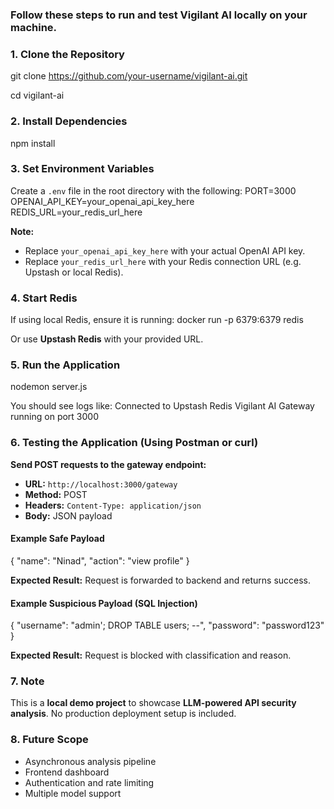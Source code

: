 ### Follow these steps to **run and test Vigilant AI locally on your machine.**


### **1. Clone the Repository**
git clone https://github.com/your-username/vigilant-ai.git

cd vigilant-ai


### **2. Install Dependencies**
npm install


### **3. Set Environment Variables**

Create a `.env` file in the root directory with the following:
PORT=3000
OPENAI_API_KEY=your_openai_api_key_here
REDIS_URL=your_redis_url_here

**Note:**

* Replace `your_openai_api_key_here` with your actual OpenAI API key.
* Replace `your_redis_url_here` with your Redis connection URL (e.g. Upstash or local Redis).


### **4. Start Redis**

If using local Redis, ensure it is running:
docker run -p 6379:6379 redis

Or use **Upstash Redis** with your provided URL.


### **5. Run the Application**
nodemon server.js

You should see logs like:
Connected to Upstash Redis
Vigilant AI Gateway running on port 3000


### **6. Testing the Application (Using Postman or curl)**

**Send POST requests to the gateway endpoint:**

* **URL:** `http://localhost:3000/gateway`
* **Method:** POST
* **Headers:** `Content-Type: application/json`
* **Body:** JSON payload


#### **Example Safe Payload**
{
  "name": "Ninad",
  "action": "view profile"
}


**Expected Result:** Request is forwarded to backend and returns success.


#### **Example Suspicious Payload (SQL Injection)**
{
  "username": "admin'; DROP TABLE users; --",
  "password": "password123"
}

**Expected Result:** Request is blocked with classification and reason.


### **7. Note**

This is a **local demo project** to showcase **LLM-powered API security analysis**.
No production deployment setup is included.


### **8. Future Scope**

* Asynchronous analysis pipeline
* Frontend dashboard
* Authentication and rate limiting
* Multiple model support
